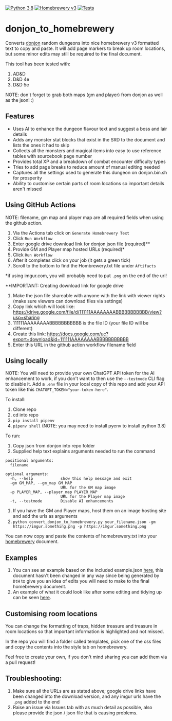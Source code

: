 [![Python 3.8](https://img.shields.io/badge/python-3.8-blue.svg)](https://www.python.org/downloads/release/python-360/)
[![Homebrewery v3](https://img.shields.io/badge/homebrewery-v3-blue.svg)](https://homebrewery.naturalcrit.com/)
[![Tests](https://github.com/telboy007/donjon_to_homebrewery/actions/workflows/build.yml/badge.svg)](https://github.com/telboy007/donjon_to_homebrewery/actions/workflows/build.yml)

# donjon_to_homebrewery
Converts [donjon](https://donjon.bin.sh) random dungeons into nice homebrewery v3 formatted text to copy and paste.  It will add page markers to break up room locations, but some minor edits may still be required to the final document.

This tool has been tested with:
1. AD&D
1. D&D 4e
1. D&D 5e

NOTE: don't forget to grab both maps (gm and player) from donjon as well as the json! :)

## Features
* Uses AI to enhance the dungeon flavour text and suggest a boss and lair details
* Adds any monster stat blocks that exist in the SRD to the document and lists the ones it had to skip
* Collects all the monsters and magical items into easy to use reference tables with sourcebook page number
* Provides total XP and a breakdown of combat encounter difficulty types
* Tries to add page breaks to reduce amount of manual editing needed
* Captures all the settings used to generate this dungeon on donjon.bin.sh for prosperity
* Ability to customise certain parts of room locations so important details aren't missed

## Using GitHub Actions

NOTE: filename, gm map and player map are all required fields when using the github action.

1. Via the Actions tab click on `Generate Homebrewery Text`
1. Click `Run Workflow`
1. Enter google drive download link for donjon json file (required)**
1. Provide GM and Player map hosted URLs (required)*
1. Click `Run Workflow`
1. After it completes click on your job (it gets a green tick)
1. Scroll to the bottom to find the Hombrewery.txt file under `Aftifacts`

*if using imgur.com, you will probably need to put `.png` on the end of the url!

**IMPORTANT: Creating download link for google drive

1. Make the json file shareable with anyone with the link with viewer rights (make sure viewers can download files via settings)
1. Copy link which will look like: https://drive.google.com/file/d/111111AAAAAAAABBBBBBBBBBB/view?usp=sharing
1. 111111AAAAAAAABBBBBBBBBBB is the file ID (your file ID will be different)
1. Create this link: https://docs.google.com/uc?export=download&id=111111AAAAAAAABBBBBBBBBBB
1. Enter this URL in the github action workflow filename field

## Using locally

NOTE: You will need to provide your own ChatGPT API token for the AI enhancement to work, if you don't want to then use the `--testmode` CLI flag to disable it.  Add a `.env` file in your local copy of this repo and add your API token like this `CHATGPT_TOKEN="your-token-here"`.

To install:
1. Clone repo
1. cd into repo
1. `pip install pipenv`
1. `pipenv shell` (NOTE: you may need to install pyenv to install python 3.8)

To run:
1. Copy json from donjon into repo folder
1. Supplied help text explains arguments needed to run the command
```
positional arguments:
  filename

optional arguments:
  -h, --help            show this help message and exit
  -gm GM_MAP, --gm_map GM_MAP
                        URL for the GM map image
  -p PLAYER_MAP, --player_map PLAYER_MAP
                        URL for the Player map image
  -t, --testmode        Disable AI enhancements
```
1. If you have the GM and Player maps, host them on an image hosting site and add the urls as arguments
1. `python convert_donjon_to_homebrewery.py your_filename.json -gm https://imgur.something.png -p https://imgur.something.png`

You can now copy and paste the contents of homebrewery.txt into your [homebrewery](https://homebrewery.naturalcrit.com/) document.

## Examples

1. You can see an example based on the included example.json [here](https://homebrewery.naturalcrit.com/share/PHjB9LurqAWm), this document hasn't been changed in any way since being generated by `DtH` to give you an idea of edits you will need to make to the final homebrewery document.
1. An example of what it could look like after some editing and tidying up can be seen [here](https://homebrewery.naturalcrit.com/share/my8Mqp3hmad1).

## Customising room locations

You can change the formatting of traps, hidden treasure and treasure in room locations so that important information is highlighted and not missed.

In the repo you will find a folder called templates, pick one of the css files and copy the contents into the style tab on homebrewery.

Feel free to create your own, if you don't mind sharing you can add them via a pull request!

## Troubleshooting:
1. Make sure all the URLs are as stated above; google drive links have been changed into the download version, and any imgur urls have the `.png` added to the end
1. Raise an issue via Issues tab with as much detail as possible, also please provide the json / json file that is causing problems.

